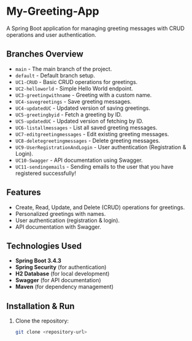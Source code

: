 ﻿# My-Greeting-App

A Spring Boot application for managing greeting messages with CRUD operations and user authentication.

## Branches Overview

- `main` - The main branch of the project.
- `default` - Default branch setup.
- `UC1-CRUD` - Basic CRUD operations for greetings.
- `UC2-helloworld` - Simple Hello World endpoint.
- `UC3-greetingwithname` - Greeting with a custom name.
- `UC4-savegreetings` - Save greeting messages.
- `UC4-updatedUC` - Updated version of saving greetings.
- `UC5-greetingbyid` - Fetch a greeting by ID.
- `UC5-updatedUC` - Updated version of fetching by ID.
- `UC6-listallmessages` - List all saved greeting messages.
- `UC7-editgreetingmessages` - Edit existing greeting messages.
- `UC8-deletegreetingmessages` - Delete greeting messages.
- `UC9-UserRegistrationAndLogin` - User authentication (Registration & Login).
- `UC10-Swagger` - API documentation using Swagger.
- `UC11-sendingemails` - Sending emails to the user that you have registered successfully!

## Features

- Create, Read, Update, and Delete (CRUD) operations for greetings.
- Personalized greetings with names.
- User authentication (registration & login).
- API documentation with Swagger.

## Technologies Used

- **Spring Boot 3.4.3**
- **Spring Security** (for authentication)
- **H2 Database** (for local development)
- **Swagger** (for API documentation)
- **Maven** (for dependency management)

## Installation & Run

1. Clone the repository:
   ```sh
   git clone <repository-url>

